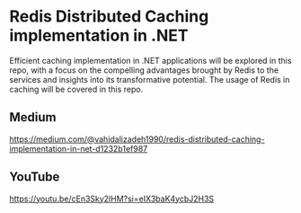 # Redis Distributed Caching implementation in .NET
Efficient caching implementation in .NET applications will be explored in this repo, with a focus on the compelling advantages brought by Redis to the services and insights into its transformative potential.
The usage of Redis in caching will be covered in this repo.

## Medium
https://medium.com/@vahidalizadeh1990/redis-distributed-caching-implementation-in-net-d1232b1ef987
## YouTube
https://youtu.be/cEn3Sky2lHM?si=eIX3baK4ycbJ2H3S
